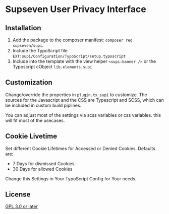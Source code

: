 # Supseven User Privacy Interface

## Installation

1. Add the package to the composer manifest: `composer req supseven/supi`.
2. Include the TypoScript file `EXT:supi/Configuration/TypoScript/setup.typoscript`
3. Include into the template with the view helper `<supi:banner />` or the Typoscript cObject `lib.elements.supi`

## Customization

Change/override the properties in `plugin.tx_supi` to customize. The sources for the Javascript and the CSS 
are Typescript and SCSS, which can be included in custom build piplines. 

You can adjust most of the settings via scss variables or css variables. this will fit most of 
the usecases.

## Cookie Livetime

Set different Cookie Lifetimes for Accessed or Denied Cookies. Defaults are:

* 7 Days for dismissed Cookies
* 30 Days for allowed Cookies

Change this Settings in Your TypoScript Config for Your needs.

## License

[GPL 3.0 or later](LICENSE)
